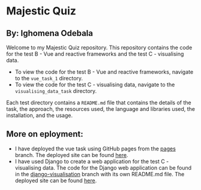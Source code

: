 # Majestic Quiz

## By: Ighomena Odebala

Welcome to my Majestic Quiz repository. This repository contains the code for the test B - Vue and reactive frameworks and the test C - visualising data.

- To view the code for the test B - Vue and reactive frameworks, navigate to the `vue_task_1` directory. 
- To view the code for the test C - visualising data, navigate to the `visualising_data_task` directory.

Each test directory contains a `README.md` file that contains the details of the task, the approach, the resources used, the language and libraries used, the installation, and the usage.

## More on eployment:
- I have deployed the vue task using GitHub pages from the [pages](https://github.com/dhee-tree/majesticQuiz/tree/pages) branch. The deployed site can be found [here](https://vue.ighomena.me).
- I have used Django to create a web application for the test C - visualising data. The code for the Django web application can be found in the [django-visualisation](https://github.com/dhee-tree/majesticQuiz/tree/django-visualisation) branch with its own README.md file. The deployed site can be found [here](https://vis.ighomena.me).
